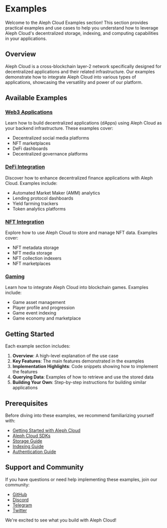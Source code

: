 # Examples

Welcome to the Aleph Cloud Examples section! This section provides practical examples and use cases to help you understand how to leverage Aleph Cloud's decentralized storage, indexing, and computing capabilities in your applications.

## Overview

Aleph Cloud is a cross-blockchain layer-2 network specifically designed for decentralized applications and their related infrastructure. Our examples demonstrate how to integrate Aleph Cloud into various types of applications, showcasing the versatility and power of our platform.

## Available Examples

### [Web3 Applications](/devhub/examples/web3-apps/)

Learn how to build decentralized applications (dApps) using Aleph Cloud as your backend infrastructure. These examples cover:

- Decentralized social media platforms
- NFT marketplaces
- DeFi dashboards
- Decentralized governance platforms

### [DeFi Integration](/devhub/examples/defi/)

Discover how to enhance decentralized finance applications with Aleph Cloud. Examples include:

- Automated Market Maker (AMM) analytics
- Lending protocol dashboards
- Yield farming trackers
- Token analytics platforms

### [NFT Integration](/devhub/examples/nft/)

Explore how to use Aleph Cloud to store and manage NFT data. Examples cover:

- NFT metadata storage
- NFT media storage
- NFT collection indexers
- NFT marketplaces

### [Gaming](/devhub/examples/gaming/)

Learn how to integrate Aleph Cloud into blockchain games. Examples include:

- Game asset management
- Player profile and progression
- Game event indexing
- Game economy and marketplace

## Getting Started

Each example section includes:

1. **Overview**: A high-level explanation of the use case
2. **Key Features**: The main features demonstrated in the examples
3. **Implementation Highlights**: Code snippets showing how to implement the features
4. **Querying Data**: Examples of how to retrieve and use the stored data
5. **Building Your Own**: Step-by-step instructions for building similar applications

## Prerequisites

Before diving into these examples, we recommend familiarizing yourself with:

- [Getting Started with Aleph Cloud](/devhub/getting-started/)
- [Aleph Cloud SDKs](/devhub/sdks-and-tools/typescript-sdk/)
- [Storage Guide](/devhub/building-applications/data-storage/getting-started)
- [Indexing Guide](/devhub/building-applications/blockchain-data/indexing/)
- [Authentication Guide](/devhub/building-applications/authentication/)

## Support and Community

If you have questions or need help implementing these examples, join our community:

- [GitHub](https://github.com/aleph-im)
- [Discord](https://discord.com/invite/alephcloud)
- [Telegram](https://t.me/alephcloud)
- [Twitter](https://twitter.com/aleph_im)

We're excited to see what you build with Aleph Cloud!
